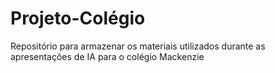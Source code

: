 # Projeto-Colégio
Repositório para armazenar os materiais utilizados durante as apresentações de IA para o colégio Mackenzie
